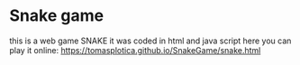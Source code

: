 # Snake game
this is a web game SNAKE
it was coded in html and java script
here you can play it online: https://tomasplotica.github.io/SnakeGame/snake.html

